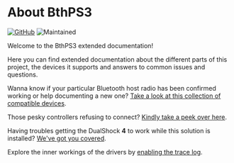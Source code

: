 # About BthPS3

[![GitHub](https://img.shields.io/badge/GitHub-yellowgreen?logo=github)](https://github.com/nefarius/BthPS3) ![Maintained](https://img.shields.io/badge/Project%20actively%20maintained-brightgreen)

Welcome to the BthPS3 extended documentation!

Here you can find extended documentation about the different parts of this project, the devices it supports and answers to common issues and questions.

Wanna know if your particular Bluetooth host radio has been confirmed working or help documenting a new one? [Take a look at this collection of compatible devices](Compatible-Bluetooth-Devices.md).

Those pesky controllers refusing to connect? [Kindly take a peek over here](About-Controller-Compatibility.md).

Having troubles getting the DualShock **4** to work while this solution is installed? [We've got you covered](DualShock-4-FAQ.md).

Explore the inner workings of the drivers by [enabling the trace log](Debugging-the-drivers.md).
